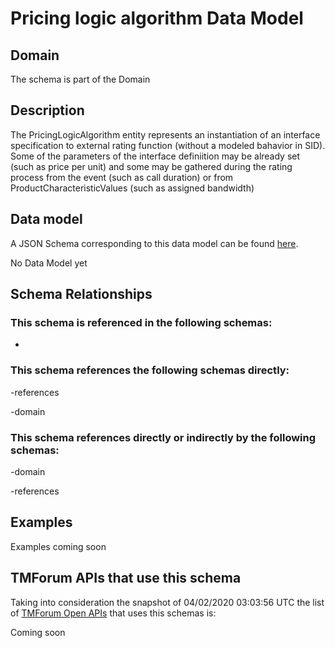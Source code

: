 # Pricing logic algorithm Data Model

## Domain

The  schema is part of the  Domain

## Description

The PricingLogicAlgorithm entity represents an instantiation of an interface specification to external rating function (without a modeled bahavior in SID). Some of the parameters of the interface definiition may be already set (such as price per unit) and some may be gathered during the rating process from the event (such as call duration) or from ProductCharacteristicValues (such as assigned bandwidth)

## Data model

A JSON Schema corresponding to this data model can be found
[here](https://github.com/tmforum-rand/schemas/blob/candidates/Product/PricingLogicAlgorithm.schema.json).

No Data Model yet

## Schema Relationships

### This schema is referenced in the following schemas:

-

### This schema references the following schemas directly:

-references

-domain

### This schema references directly or indirectly by the following schemas:

-domain

-references



## Examples

Examples coming soon

## TMForum APIs that use this schema

Taking into consideration the snapshot of 04/02/2020 03:03:56 UTC the list of [TMForum Open APIs](https://www.tmforum.org/open-apis/) that uses this schemas is:

Coming soon